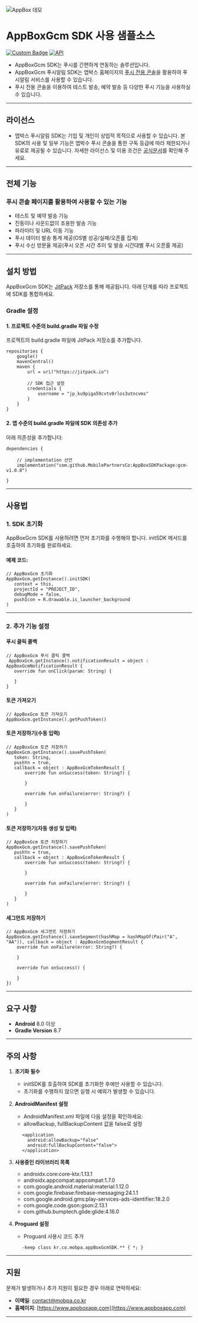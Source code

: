![AppBox 데모](images/AppboxVisual.jpg)

# AppBoxGcm SDK 사용 샘플소스
[![Custom Badge](https://img.shields.io/badge/JitPack-1.0.0-green.svg)](https://jitpack.io)
[![API](https://img.shields.io/badge/API-28%2B-brightgreen.svg?style=flat)](https://android-arsenal.com/api?level=28)

- AppBoxGcm SDK는 푸시를 간편하게 연동하는 솔루션입니다.
- AppBoxGcm 푸시알림 SDK는 앱박스 홈페이지의 [푸시 전용 콘솔](https://appboxapp.com/console/launchpad)을 활용하여 푸시알림 서비스를 사용할 수 있습니다.
- 푸시 전용 콘솔을 이용하여 테스트 발송, 예약 발송 등 다양한 푸시 기능을 사용하실 수 있습니다.


---

## 라이선스

- 앱박스 푸시알림 SDK는 기업 및 개인이 상업적 목적으로 사용할 수 있습니다.
  본 SDK의 사용 및 일부 기능은 앱박수 푸시 콘솔을 통한 구독 등급에 따라 제한되거나 유료로 제공될 수 있습니다.
  자세한 라이선스 및 이용 조건은 [공식문서](https://appboxapp.com/policy/terms/push)를 확인해 주세요.

---

## 전체 기능

### 푸시 콘솔 페이지를 활용하여 사용할 수 있는 기능

- 테스트 및 예약 발송 기능
- 진동이나 사운드없이 조용한 발송 기능
- 파라미터 및 URL 이동 기능
- 푸시 데이터 발송 통계 제공(OS별 성공/실패/오픈률 집계)
- 푸시 수신 방문율 제공(푸시 오픈 시간 추이 및 발송 시간대별 푸시 오픈률 제공)

---

## 설치 방법

AppBoxGcm SDK는 [JitPack](https://jitpack.io) 저장소를 통해 제공됩니다. 아래 단계를 따라 프로젝트에 SDK를 통합하세요.

### Gradle 설정

#### 1. 프로젝트 수준의 build.gradle 파일 수정

프로젝트의 build.gradle 파일에 JitPack 저장소를 추가합니다.

```
repositories {
    google()
    mavenCentral()
    maven {
        url = uri("https://jitpack.io")

        // SDK 접근 설정
        credentials {
            username = "jp_ku9piga59cvtv8rlos3utncvms"
        }
    }
}
```


#### 2. 앱 수준의 build.gradle 파일에 SDK 의존성 추가

아래 의존성을 추가합니다:

```
dependencies {

    // implementation 선언
    implementation("com.github.MobilePartnersCo:AppBoxSDKPackage:gcm-v1.0.8")

}
```

---

## 사용법

### 1. SDK 초기화

AppBoxGcm SDK를 사용하려면 먼저 초기화를 수행해야 합니다. initSDK 메서드를 호출하여 초기화를 완료하세요.

#### 예제 코드:

```
// AppBoxGcm 초기화
AppBoxGcm.getInstance().initSDK(
   context = this,
   projectId = "PROJECT_ID",
   debugMode = false,
   pushIcon = R.drawable.ic_launcher_background
)
```

---

### 2. 추가 기능 설정

#### 푸시 클릭 콜백

```
// AppBoxGcm 푸시 클릭 콜백
 AppBoxGcm.getInstance().notificationResult = object : AppBoxGcmNotificationResult {
   override fun onClick(param: String) {
       
   }
}
```

#### 토큰 가져오기

```
// AppBoxGcm 토큰 가져오기
AppBoxGcm.getInstance().getPushToken()
```

#### 토큰 저장하기(수동 입력)

```
// AppBoxGcm 토큰 저장하기
AppBoxGcm.getInstance().savePushToken(
   token: String,
   pushYn = true,
   callback = object : AppBoxGcmTokenResult {
       override fun onSuccess(token: String?) {
           
       }
       
       override fun onFailure(error: String?) {
           
       }
   }
)
```

#### 토큰 저장하기(자동 생성 및 입력)

```
// AppBoxGcm 토큰 저장하기
AppBoxGcm.getInstance().savePushToken(
   pushYn = true,
   callback = object : AppBoxGcmTokenResult {
       override fun onSuccess(token: String?) {
           
       }
       
       override fun onFailure(error: String?) {
           
       }
   }
)
```

#### 세그먼트 저장하기

```
// AppBoxGcm 세그먼트 저장하기
AppBoxGcm.getInstance().saveSegment(hashMap = hashMapOf(Pair("A", "AA")), callback = object : AppBoxGcmSegmentResult {
    override fun onFailure(error: String?) {

    }

    override fun onSuccess() {

    }
})
```

---

## 요구 사항

- **Android** 8.0 이상
- **Gradle Version** 8.7

---

## 주의 사항

1. **초기화 필수**
    - initSDK를 호출하여 SDK를 초기화한 후에만 사용할 수 있습니다.
    - 초기화를 수행하지 않으면 실행 시 예외가 발생할 수 있습니다.

2. **AndroidManifest 설정**
    - AndroidManifest.xml 파일에 다음 설정을 확인하세요:
    - allowBackup, fullBackupContent 값을 false로 설정

```
      <application
        android:allowBackup="false"
        android:fullBackupContent="false">
      </application>
```

3. **사용중인 라이브러리 목록**
    - androidx.core:core-ktx:1.13.1
    - androidx.appcompat:appcompat:1.7.0
    - com.google.android.material:material:1.12.0
    - com.google.firebase:firebase-messaging:24.1.1
    - com.google.android.gms:play-services-ads-identifier:18.2.0
    - com.google.code.gson:gson:2.13.1
    - com.github.bumptech.glide:glide:4.16.0

4. **Proguard 설정**
   - Proguard 사용시 코드 추가

```
      -keep class kr.co.mobpa.appBoxGcmSDK.** { *; }
```


---

## 지원

문제가 발생하거나 추가 지원이 필요한 경우 아래로 연락하세요:

- **이메일**: [contact@mobpa.co.kr](mailto:contact@mobpa.co.kr)
- **홈페이지**: [https://www.appboxapp.com](https://www.appboxapp.com)

---
